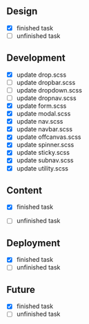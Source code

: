 
## Design

- [x] finished task
- [ ] unfinished task

## Development

- [x] update drop.scss
- [ ] update dropbar.scss
- [ ] update dropdown.scss
- [ ] update dropnav.scss
- [x] update form.scss
- [x] update modal.scss
- [x] update nav.scss
- [x] update navbar.scss
- [x] update offcanvas.scss
- [x] update spinner.scss
- [x] update sticky.scss
- [x] update subnav.scss
- [x] update utility.scss

## Content

- [x] finished task
- [ ] unfinished task


## Deployment

- [x] finished task
- [ ] unfinished task

## Future

- [x] finished task
- [ ] unfinished task
